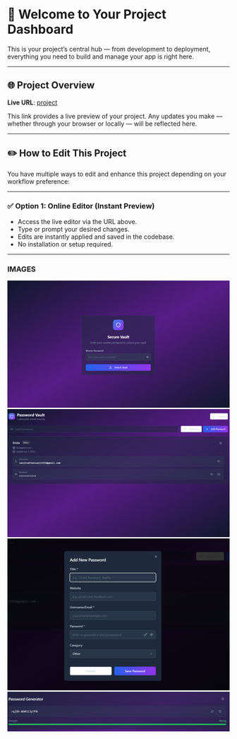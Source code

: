 # 🚀 Welcome to Your Project Dashboard

This is your project’s central hub — from development to deployment, everything you need to build and manage your app is right here.

---

## 🌐 Project Overview

**Live URL**: [project](https://lovable.dev/projects/29d131db-1ff8-4143-8d1c-2c54f0d556c0)

This link provides a live preview of your project. Any updates you make — whether through your browser or locally — will be reflected here.

---

## ✏️ How to Edit This Project

You have multiple ways to edit and enhance this project depending on your workflow preference:

---

### ✅ Option 1: Online Editor (Instant Preview)

- Access the live editor via the URL above.
- Type or prompt your desired changes.
- Edits are instantly applied and saved in the codebase.
- No installation or setup required.

---
### IMAGES
![image](1.png)
![image](2.png)
![image](3.png)
![image](4.png)

